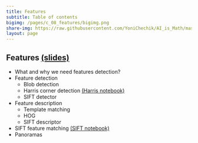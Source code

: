 ```yaml
---
title: Features
subtitle: Table of contents
bigimg: /pages/c_08_features/bigimg.png
share-img: https://raw.githubusercontent.com/YoniChechik/AI_is_Math/master/docs/pages/c_08_features/bigimg.png
layout: page
---
```


## **Features** [(slides)](/pages/c_08_features/features.pdf)

- What and why we need features detection?
- Feature detection
  - Blob detection
  - Harris corner detection [(Harris notebook)](/pages/c_08_features/harris_nb/)
  - SIFT detector 
- Feature description
  - Template matching
  - HOG
  - SIFT descriptor
- SIFT feature matching [(SIFT notebook)](/pages/c_08_features/sift_nb/)
- Panoramas

